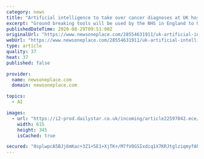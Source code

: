 ```yaml
---
category: news
title: "Artificial intelligence to take over cancer diagnoses at UK hospitals"
excerpt: "Ground breaking tools will be used by the NHS in England to help detect deadly diseases quicker and more accurately than doctors are able to after £50m"
publishedDateTime: 2020-08-29T09:51:00Z
originalUrl: "https://www.newsoneplace.com/28554631911/uk-artificial-intelligence"
webUrl: "https://www.newsoneplace.com/28554631911/uk-artificial-intelligence"
type: article
quality: 37
heat: 37
published: false

provider:
  name: newsoneplace.com
  domain: newsoneplace.com

topics:
  - AI

images:
  - url: "https://i2-prod.dailystar.co.uk/incoming/article22597042.ece/ALTERNATES/n615/1_BRAZIL-HEALTH-VIRUS-DIAGNOSIS-ARTIFICIAL-INTELLIGENCE.jpg"
    width: 615
    height: 345
    isCached: true

secured: "0splwpcA5BJj6mKac+3Z1+5E1+XjTK+/M7fV0GSIxdiq1X7KRJtglziqmyfAhqnk4ncr2GMCuLKMY7XBDN50mwb7yOAFUei9fEigPgZ9EqrOlHYHNpaQH9hAsbYe9Zh/452e4EDinHnJgtGxv6gJ4wdcwNr/2AtSqXzP97qwqhMre2XWRQFqSNbbXXaQhmye9LE3tTPUZjgCzVE+XJA/kSEcmRBs2aDCOBk9djeHxq0Wpe9Axo6cZa+jMfmDEn7Itd+5eqOO6Pu4jZG7l2GOSINDvWLlW8skvpp5v1g+kfCxICH58OYRQXKGX3CGCsI7EFpLMvIasvN6mHKfotUmWc0RNoPe+mmZ8f6INdg+ulc=;xPj2Qsa6/2KzIvCFMV8vtA=="
---
```


